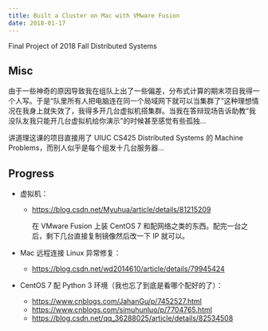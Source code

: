 ```yaml
---
title: Built a Cluster on Mac with VMware Fusion
date: 2018-01-17
---
```


Final Project of 2018 Fall Distributed Systems

<!-- more -->

## Misc

由于一些神奇的原因导致我在组队上出了一些偏差，分布式计算的期末项目我得一个人写。于是“队里所有人把电脑连在同一个局域网下就可以当集群了”这种理想情况在我身上就失效了，我得多开几台虚拟机搭集群。当我在答辩现场告诉助教“我没队友我只能开几台虚拟机给你演示”的时候甚至感觉有些孤独...

讲道理这课的项目直接用了 UIUC CS425 Distributed Systems 的 Machine Problems，而别人似乎是每个组发十几台服务器...

## Progress

- 虚拟机：

    - https://blog.csdn.net/Myuhua/article/details/81215209
        
        在 VMware Fusion 上装 CentOS 7 和配网络之类的东西。配完一台之后，剩下几台直接复制镜像然后改一下 IP 就可以。

- Mac 远程连接 Linux 异常修复：   
    - https://blog.csdn.net/wd2014610/article/details/79945424

- CentOS 7 配 Python 3 环境（我也忘了到底是看哪个配好的了）：
    - https://www.cnblogs.com/JahanGu/p/7452527.html
    - https://www.cnblogs.com/simuhunluo/p/7704765.html
    - https://blog.csdn.net/qq_36288025/article/details/82534508